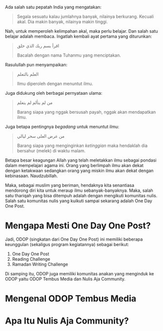 Ada salah satu pepatah India yang mengatakan:

> Segala sesuatu kalau jumlahnya banyak, nilainya berkurang. Kecuali akal. Dia makin banyak, nilainya makin tinggi.

Nah, untuk memperoleh kelimpahan akal, maka perlu belajar. Dan salah satu belajar adalah membaca. Ingatlah kembali ayat pertama yang diturunkan:

> اقرأ بسم ربك الذي خلق
>
> Bacalah dengan nama Tuhanmu yang menciptakan.

Rasulullah pun menyampaikan:

> العلم بالتعلم
>
> Ilmu diperoleh dengan menuntut ilmu.

Juga didukung oleh berbagai pernyataan ulama:

> من لم يتألم لم يتعلم
>
> Barang siapa yang nggak bersusah payah, nggak akan mendapatkan ilmu.

Juga betapa pentingnya _begadang_ untuk menuntut ilmu:

> من عرض العلى سحر ليالي
>
> Barang siapa yang menginginkan _ketinggian_ maka hendaklah dia bersahur (melek) di waktu malam.

Betapa besar keagungan Allah yang telah meletakkan ilmu sebagai pondasi dalam mempelajari agama ini. Orang yang berlimpah ilmu akan dekat dengan ketakwaan sedangkan orang yang miskin ilmu akan dekat dengan kebinasaan. Naudzubillah.

Maka, sebagai muslim yang beriman, hendaknya kita senantiasa mendorong diri kita untuk meraup ilmu sebanyak-banyaknya. Maka, salah satu thariqah yang bisa ditempuh adalah dengan mengikuti komunitas nulis. Salah satu komunitas nulis yang kuikuti sampai sekarang adalah One Day One Post.

# Mengapa Mesti One Day One Post?

Jadi, ODOP (singkatan dari One Day One Post) ini memiliki beberapa keunggulan (sekaligus program kegiatannya) sebagai berikut:

1. One Day One Post
2. Reading Challenge
3. Ramadan Writing Challenge

Di samping itu, ODOP juga memiliki komunitas anakan yang menginduk ke ODOP yaitu ODOP Tembus Media dan Nulis Aja Community.

# Mengenal ODOP Tembus Media

# Apa Itu Nulis Aja Community?